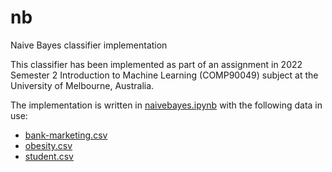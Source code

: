 # nb

Naive Bayes classifier implementation

This classifier has been implemented as part of an assignment in 2022 Semester 2 Introduction to Machine Learning (COMP90049) subject at the University of Melbourne, Australia.

The implementation is written in [naivebayes.ipynb](https://github.com/lichingt/nb/blob/main/naivebayes.ipynb) with the following data in use:

- [bank-marketing.csv](https://github.com/lichingt/nb/blob/main/dataset/bank-marketing.csv)
- [obesity.csv](https://github.com/lichingt/nb/blob/main/dataset/obesity.csv)
- [student.csv](https://github.com/lichingt/nb/blob/main/dataset/student.csv)
